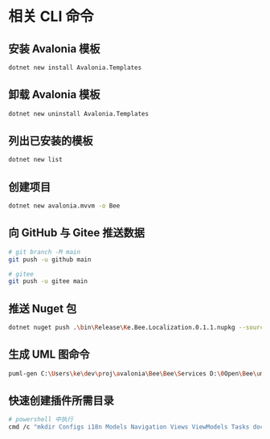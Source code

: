 # 相关 CLI 命令

## 安装 Avalonia 模板

```bash
dotnet new install Avalonia.Templates
```

## 卸载 Avalonia 模板

```bash
dotnet new uninstall Avalonia.Templates
```

## 列出已安装的模板

```bash
dotnet new list
```

## 创建项目

```bash
dotnet new avalonia.mvvm -o Bee
```

## 向 GitHub 与 Gitee 推送数据

```bash
# git branch -M main
git push -u github main

# gitee
git push -u gitee main
```

## 推送 Nuget 包

```bash
dotnet nuget push .\bin\Release\Ke.Bee.Localization.0.1.1.nupkg --source https://api.nuget.org/v3/index.json --api-key {key}
```

## 生成 UML 图命令

```bash
puml-gen C:\Users\ke\dev\proj\avalonia\Bee\Bee\Services D:\0Open\Bee\uml -dir -ignore Private,Protected -createAssociation -allInOne -excludePaths ServiceCollectionExtensions.cs,HarmonyOSFontCollection.cs
```

## 快速创建插件所需目录

```bash
# powershell 中执行
cmd /c "mkdir Configs i18n Models Navigation Views ViewModels Tasks docs"
```